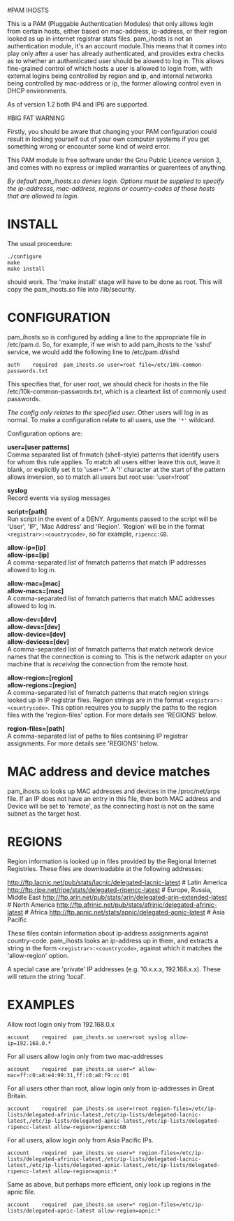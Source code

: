 #PAM IHOSTS

This is a PAM (Pluggable Authentication Modules) that only allows login from certain hosts, either based on mac-address, ip-address, or their region looked as up in internet registrar stats files. pam_ihosts is not an authentication module, it's an account module.This means that it comes into play only after a user has already authenticated, and provides extra checks as to whether an authenticated user should be alowed to log in. This allows fine-grained control of which hosts a user is allowed to login from, with external logins being controlled by region and ip, and internal networks being controlled by mac-address or ip, the former allowing control even in DHCP environments.

As of version 1.2 both IP4 and IP6 are supported.


#BIG FAT WARNING

Firstly, you should be aware that changing your PAM configuration could result in locking yourself out of your own computer systems if you get something wrong or encounter some kind of weird error. 

This PAM module is free software under the Gnu Public Licence version 3,  and comes with no express or implied warranties or guarentees of anything. 

*By default pam_ihosts.so denies login. Options must be supplied to specify the ip-addresss, mac-address, regions or country-codes of those hosts that are allowed to login*.


# INSTALL

The usual proceedure:

```
./configure
make
make install
```

should work. The 'make install' stage will have to be done as root. This will copy the pam_ihosts.so file into /lib/security.



# CONFIGURATION

pam_ihosts.so is configured by adding a line to the appropriate file in /etc/pam.d. So, for example, if we wish to add pam_ihosts to the 'sshd' service, we would add the following line to /etc/pam.d/sshd
```
auth    required  pam_ihosts.so user=root file=/etc/10k-common-passwords.txt
```
This specifies that, for user root, we should check for ihosts in the file /etc/10k-common-passwords.txt, which is a cleartext list of commonly used passwords.

*The config only relates to the specified user.* Other users will log in as normal. To make a configuration relate to all users, use the `'*'` wildcard.

Configuration options are:

**user=[user patterns]**  
Comma separated list of fnmatch (shell-style) patterns that identify users for whom this rule applies. To match all users either leave this out, leave it blank, or explicitly set it to 'user=\*'. A '!' character at the start of the pattern allows inversion, so to match all users but root use: 'user=!root'

**syslog**  
Record events via syslog messages

**script=[path]**  
Run script in the event of a DENY. Arguments passed to the script will be 'User', 'IP', 'Mac Address' and 'Region'. 'Region' will be in the format `<registrar>:<countrycode>`, so for example, `ripencc:GB`.

**allow-ip=[ip]**  
**allow-ips=[ip]**  
A comma-separated list of fnmatch patterns that match IP addresses allowed to log in.

**allow-mac=[mac]**  
**allow-macs=[mac]**  
A comma-separated list of fnmatch patterns that match MAC addresses allowed to log in.

**allow-dev=[dev]**  
**allow-devs=[dev]**  
**allow-device=[dev]**  
**allow-devices=[dev]**  
A comma-separated list of fnmatch patterns that match network device names that the connection is coming to. This is the network adapter on your machine that is *receiving* the connection from the remote host.

**allow-region=[region]**  
**allow-regions=[region]**  
A comma-separated list of fnmatch patterns that match region strings looked up in IP registrar files. Region strings are in the format `<registrar>:<countrycode>`. This option requires you to supply the paths to the region files with the 'region-files' option. For more details see 'REGIONS' below.

**region-files=[path]**  
A comma-separated list of paths to files containing IP registrar assignments. For more details see 'REGIONS' below.


# MAC address and device matches

pam_ihosts.so looks up MAC addresses and devices in the /proc/net/arps file. If an IP does not have an entry in this file, then both MAC address and Device will be set to 'remote', as the connecting host is not on the same subnet as the target host.


# REGIONS

Region information is looked up in files provided by the Regional Internet Registries. These files are downloadable at the following addresses:

http://ftp.lacnic.net/pub/stats/lacnic/delegated-lacnic-latest      # Latin America
http://ftp.ripe.net/ripe/stats/delegated-ripencc-latest             # Europe, Russia, Middle East
http://ftp.arin.net/pub/stats/arin/delegated-arin-extended-latest   # North America
http://ftp.afrinic.net/pub/stats/afrinic/delegated-afrinic-latest   # Africa
http://ftp.apnic.net/stats/apnic/delegated-apnic-latest             # Asia Pacific


These files contain information about ip-address assignments against country-code. pam_ihosts looks an ip-address up in them, and extracts a string in the form `<registrar>:<countrycode>`, against which it matches the 'allow-region' option. 

A special case are 'private' IP addresses (e.g. 10.x.x.x, 192.168.x.x). These will return the string 'local'.

# EXAMPLES

Allow root login only from 192.168.0.x
```
account    required  pam_ihosts.so user=root syslog allow-ip=192.168.0.*
```

For all users allow login only from two mac-addresses
```
account    required  pam_ihosts.so user=* allow-mac=ff:c0:a8:e4:99:31,ff:c0:a8:f9:cc:01 
```

For all users other than root, allow login only from ip-addresses in Great Britain.
```
account    required  pam_ihosts.so user=!root region-files=/etc/ip-lists/delegated-afrinic-latest,/etc/ip-lists/delegated-lacnic-latest,/etc/ip-lists/delegated-apnic-latest,/etc/ip-lists/delegated-ripencc-latest allow-region=ripencc:GB
```

For all users, allow login only from Asia Pacific IPs.
```
account    required  pam_ihosts.so user=* region-files=/etc/ip-lists/delegated-afrinic-latest,/etc/ip-lists/delegated-lacnic-latest,/etc/ip-lists/delegated-apnic-latest,/etc/ip-lists/delegated-ripencc-latest allow-region=apnic:*
```

Same as above, but perhaps more efficient, only look up regions in the apnic file.
```
account    required  pam_ihosts.so user=* region-files=/etc/ip-lists/delegated-apnic-latest allow-region=apnic:*
```


